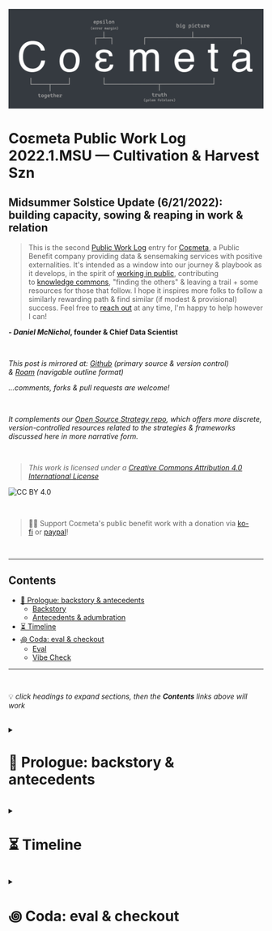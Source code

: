 ![](https://github.com/coemeta/public-work-log/blob/13b9eacdd3be522bcb61656af84213e0f99603c8/media/coemeta_logo_banner.png)
# Coεmeta Public Work Log 2022.1.MSU — Cultivation & Harvest Szn  <!-- omit in toc -->

## Midsummer Solstice Update (6/21/2022): building capacity, sowing & reaping in work & relation   <!-- omit in toc -->
> This is the second [Public Work Log](https://github.com/coemeta/public-work-log/) entry for [Coεmeta](https://coemeta.xyz/), a Public Benefit company providing data & sensemaking services with positive externalities. It's intended as a window into our journey & playbook as it develops, in the spirit of [working in public](https://nesslabs.com/work-in-public), contributing to [knowledge commons](https://en.wikipedia.org/wiki/Knowledge_commons), "finding the others" & leaving a trail + some resources for those that follow. I hope it inspires more folks to follow a similarly rewarding path & find similar (if modest & provisional) success. Feel free to [reach out](mailto:daniel@coemeta.com) at any time, I'm happy to help however I can!  

**_- Daniel McNichol_**__, founder & Chief Data Scientist__

<br>

_This post is mirrored at: [Github](https://github.com/coemeta/public-work-log) (primary source & version control) & [Roam](https://roamresearch.com/#/app/coemeta/page/mkxDLqzZy) (navigable outline format)_  

_...comments, forks & pull requests are welcome!_  

<br>  

_It complements our [Open Source Strategy repo](https://github.com/coemeta/open-source-strategy), which offers more discrete, version-controlled resources related to the strategies & frameworks discussed here in more narrative form._  

<br>  

> _This work is licensed under a [Creative Commons Attribution 4.0 International License](http://creativecommons.org/licenses/by/4.0/)_  

![CC BY 4.0](https://camo.githubusercontent.com/72af7c8e70a45c471163e803748d0338b3b2b52f6b040804e549e4163de72a58/68747470733a2f2f692e6372656174697665636f6d6d6f6e732e6f72672f6c2f62792f342e302f38387833312e706e67)  

<br>  

> 🙏🏼 Support Coεmeta's public benefit work with a donation via [ko-fi](https://ko-fi.com/coemeta) or [paypal](https://www.paypal.com/donate/?hosted_button_id=7W4M66QGW3LT8)!  

<br>  

---  

## Contents
- [📜 Prologue: backstory & antecedents](#-prologue-backstory--antecedents)
    - [Backstory](#backstory)
    - [Antecedents & adumbration](#antecedents--adumbration)
- [⏳ Timeline](#-timeline)
- [꩜ Coda: eval & checkout](#-coda-eval--checkout)
    - [Eval](#eval)
    - [Vibe Check](#vibe-check)

---  

<br>  

💡 *click headings to expand sections, then the **Contents** links above will work*

<br>

<details>
<summary>

# 📜 Prologue: backstory & antecedents  
</summary>

<details>
<summary>

### Backstory  
</summary>

**_Coεmeta_** is an attempt at an [infinite game](https://en.wikipedia.org/wiki/Finite_and_Infinite_Games). **The goal of infinite games is not to win, but to keep playing. **  

I consider this the _metagame_ (as opposed to endgame):   
>*a more **balanced**, **integrated**, **enriching** & **impactful** life in **greater community***

<br>

To pursue this metagame indefinitely (aka "infinitely"), I needed to reclaim some agency & autonomy in my work. So Coεmeta is also currently a [Pennsylvania Public Benefit LLC](https://coemeta.notion.site/coemeta/Co-meta-co-eh-meta-Data-Sensemaking-Services-9b764a49e7644703a64eda8f95084156#b97ace661ee84e81816b67d947ddbf53), serving as a vehicle for more traditional freelance & consulting work, as well as broader public-benefit oriented activities.  

> _(My longer-term vision for Coεmeta as a formal entity is something more like a _[worker-owned cooperative](https://institute.coop/what-worker-cooperative)_ or _[DAO](https://en.wikipedia.org/wiki/Decentralized_autonomous_organization)_ with shared collective ownership, or at least part of a federated network of _[mutual aid](https://en.wikipedia.org/wiki/Mutual_aid_%28organization_theory%29)_ & partnerships with other "self-sovereign"_ **ᵋ** _groups or entities. This is part of the "in greater community" aspect of the metagame.)_  

<br>

So **Coεmeta is not exactly a traditional 'venture' or typical small business or startup etc**, but assumes some of those trappings for now. The [previous log entry](2022.0.veu.md) recaps more of the motivations & considerations underlying all of this, & our [Open Source Strategy repo](https://github.com/coemeta/open-source-strategy) describes some of the strategic planning & wayfinding models used so far.   

<br>

As elaborated throughout these artifacts, **public work & contributing to knowledge commons are core parts of the overall metagame strategy & ethos**. So these posts are part of that: figuring it out as I go, learning while doing, in public. This entry picks up where the previous left off. (The timing & titles of the first two entries should make the intended heliocentric publishing cadence clear.)  

<br>

ᵋ NB: I'm generally skeptical of this terminology & its associations with neoliberal / libertarian fantasies of fully atomized "[sovereign individuals](https://www.radicalxchange.org/media/blog/sovereign-nonsense/)", but "independent" isn't quite adequate either.  

</details>

<br>

<details>
<summary>

### Antecedents & adumbration  
</summary>

In the **[previous entry](/2022.0.veu.md)**, I **[discussed](2022.0.veu.md#vibe-check) feeling good about finding some of the greater balance I was seeking**, along with a **more integrated, rewarding & palpably impactful** work life. I discussed my **gratitude for this provisional success**, which was **mostly due to luck & the kindness of others**. And I mentioned looking forward to **shifting to more of an outward focus,** enabling clients & collaborators to be more impactful, & **growing mutual capacities together**.  

<br>

In this entry, I'm happy to report on some **progress towards that outward focus & mutual capacity-building**, as well as **new opportunities again arising primarily from luck & the kindness of others**.   

I also discuss how **some of that prior balance has given way to seizing these opportunities** (or at least has been stretched over a longer timescale). I also note a **growing salience of looming risks & shadows**, but how I'm nevertheless **looking forward to continued cultivation & harvest**, & wrestling with ideas of **further scaling (or sporing)** these efforts for **greater impact & a greater common good**. 

</details>
</details>

<br>

<details>
<summary>

# ⏳ Timeline 
</summary> 

_A brief timeline of relevant events, from the vernal equinox of Mar 2022, to the time of writing on the midsummer solstice of Jun 21, 2022._   

_(see prior timeline [here](2022.0.veu.md#⏳-timeline), or the full timeline to-date [here](https://roamresearch.com/#/app/coemeta/page/EkP-exB0L))_

<br>

<details>
<summary> 

**Mar 2022** (post-equinox)  
</summary>

  - **[Contribute](https://github.com/duckdb/duckdb-web/pull/193) to [DuckDB docs](https://github.com/duckdb/duckdb-web)** after exploring the [trending open source in-process database](https://duckdb.org/) – sort of an OLAP SQLite. _Trying to be a good open source citizen & get some practice with proper open source contributions._  
  - <details><summary>Figure out <b>estimated quarterly taxes</b> for the first time (with this endeavor), which was MOSTLY fine...</summary>

    - ...with the exception of [Philadelphia's odd & onerous additional layers of business / self-employment taxes](https://www.inquirer.com/business/philadelphia-business-taxes-regulations-rank-talent-amazon-20201122.html), which as of writing in June I've still not succeeded in fully submitting, despite months of emails (mostly ignored for weeks at a time) & hours on hold with the Revenue Department, who would ultimately tell me I needed to send an email.  
    - TLDR: my initial tax account was set up incorrectly as a corporation, & I was able to pay [BIRT](https://www.phila.gov/services/payments-assistance-taxes/business-taxes/business-income-receipts-tax-birt/) (fka "Business Privilege Tax") through their new web portal, to which all previous online resources now redirect in a Kafkaesque labyrinth of live & dead links. However to submit [NPT](https://www.phila.gov/services/payments-assistance-taxes/business-taxes/net-profits-tax/) (which corporations don't pay), my account needed to be recreated as a disregarded entity (essentially a pass-through to me as an individual), which required a new form, & resulted in my old account & BIRT account being closed. Leaving me in this current state: unsure if my past BIRT payment will be recognized as applying to my new account, & still unable to figure out how to submit BIRT & NPT payments under the new account. After explaining the situation & open questions (+ several unanswered followups over 4 weeks), I received this cryptic reply:  
    - > Thank you for contacting The Philadelphia Department of Revenue.<br/><br/>The NPT account XX-XXXXXXXXX was open under the PTID of XXXXXXXXXXXX. <br/><br/>COEMETA LLC XXXXXXXXXXX is listed as a Disregarded Entity.<br/><br/>We are marking your email as resolved. If you have more questions, please feel free to email us back for help.  
    - Entirely unsure what to do with this information, I decided I'd handle it later ...or wait for the inexorable march of institutional rot & decay to fully take its course. Whichever comes first. </details>

</details>

<details>
<summary> 

**Apr 2022**  
</summary> 

  - Begin **[initial exploratory sessions](https://gist.github.com/dnlmc/d95d859249672f549b3409beb26bb85b)** with folks who expressed interest in [aforementioned](2022.0.veu.md#⏳-timeline) [calls](https://twitter.com/dnlmc/status/1504239843106295809) for [microsolidarty](https://www.microsolidarity.cc/)-style [small groups](https://www.microsolidarity.cc/practices/crewing) of **mutual support & community-building**. Nascent but promising efforts towards a [core pillar](https://github.com/coemeta/open-source-strategy/blob/main/frameworks/pillars-and-2x2s.md) of the broader Coεmeta [mission](https://github.com/coemeta/open-source-strategy/blob/main/frameworks/mission-and-vision.md): _better relations via collaboration, partnerships, mutual capacity-building, etc_  
    - [![](media/2022.1.msu/failing_institutions_tweet.png)](https://twitter.com/dnlmc/status/1523682156119478273)
  - Continue **other core mutual capacity-building efforts**, via ongoing **[mentorship](https://coemeta.notion.site/coemeta/Co-meta-co-eh-meta-Data-Sensemaking-Services-9b764a49e7644703a64eda8f95084156#d79cf412d3aa44bca9b6b08707768dcb)** + a sort of **apprenticeship** model: onboarding folks into some internal business & client work, to help upskill & gain hands-on, paid experience with data & digital freelancing tasks, while also building internal capacity at Coεmeta.   
  - <details><summary>Some <b>heads-down sprints on both freelance & social / relational efforts</b>, related to above points as well as some spikes in client demand.</summary>
   
    - This motif of _greater-than-expected client work displacing other planned activities_, which [began last quarter](2022.0.veu.md#⏳-timeline), continues & accelerates throughout this quarter, compelling me to rethink my pursuit of [metagame](#backstory) 'balance' in terms of a more cyclic, longer-term [time-average vs the ensemble average](https://www.nii.ac.jp/qis/first-quantum/forStudents/lecture/pdf/noise/chapter1.pdf) of current work allocation... (which I'm calling _**[hyperopic](https://en.wikipedia.org/wiki/Far-sightedness) balance**_)  
      - ![](media/2022.1.msu/time_vs_ensemble_avg.png)  
    - ... & also recalls the ancient twitter proverb: **_[thinking is a winter sport](https://twitter.com/fugitive_druid/status/1515159999001079809)_**   
      - [![](media/2022.1.msu/thinking_winter_sport_tweet.png)](https://twitter.com/fugitive_druid/status/1515159999001079809 ) 
    - & thus I began to think of these periods as **cultivation & harvest seasons**  </details>

</details>

<details>
<summary> 

**May 2022**  
</summary>

  - Ship the **[Coεmeta Open Source Strategy repository](https://github.com/coemeta/open-source-strategy)** in honor of May Day, as proper version-controlled artifacts reflecting our latest thinking & enabling greater collaboration & collective-sensemaking, as promised in the [prior Public Work Log entry](2022.0.veu.md#🗺-strategic-frameworks-sensemaking-planning--evaluation).
    - https://twitter.com/dnlmc/status/1521195930174767105  
  - Ship **open source repositories for [SADDERmetrics](https://github.com/coemeta/saddermetrics) & [NLP / Text Mining](https://github.com/coemeta/nlp_app) web app prototypes**, as part of the [commons / public-goods toolmaking pillar](https://github.com/coemeta/open-source-strategy/blob/main/frameworks/pillars-and-2x2s.md) & positive-externality focus of the broader Coεmeta [mission](https://github.com/coemeta/open-source-strategy/blob/main/frameworks/mission-and-vision.md).   
  - Set up **patronage platforms on [ko-fi](https://ko-fi.com/coemeta) & [paypal](https://www.paypal.com/donate/?hosted_button_id=7W4M66QGW3LT8)**, begin adding links to repos & other public-facing resources — part of revenue strategy experimentation & diversification, as depicted in [OKRs](https://github.com/coemeta/open-source-strategy/blob/main/frameworks/okrs.md) & [other](https://github.com/coemeta/open-source-strategy/blob/main/frameworks/wardley-maps.md) [artifacts](https://github.com/coemeta/open-source-strategy/blob/main/frameworks/business-plan-and-model-canvas.md).  
    - **Word of caution re: Paypal donations** – After my first donation through the [paypal interface](https://www.paypal.com/donate/?hosted_button_id=7W4M66QGW3LT8), an automated, apparently anti-fraud system kicked in & held my funds hostage until I could jump through a bunch of nonsensical hoops, like providing proof of shipment of goods sold (of course there were none), proof of 501(c)(3) status (there is none expressed or implied), etc.   
    - I had to upload nonexistent documents through automated forms with no opportunity to add other details or explanation, or talk to a human. So I basically ended up providing proof of legitimate business, & solicitations for non-tax-deductible donations / patronage, & just submitting screenshots of the explanatory text I couldn't provide otherwise, in place of the nonexsitent docs they were requesting. Eventually there must have been some human review / intervention, or the bots were sufficiently appeased, because they released my funds without further harassment.   
  - Brief, spontaneous salience-filter-driven **deep dive on [community currencies](https://en.wikipedia.org/wiki/Local_currency), [mutual credit](https://en.wikipedia.org/wiki/Mutual_credit) systems, [LETS](https://en.wikipedia.org/wiki/Local_exchange_trading_system), [timebanking](https://en.wikipedia.org/wiki/Time-based_currency)**, etc — including **building an MVP implementation** in Airtable to wireframe the data structures, mechanisms & minimal architectures required for a working prototype.   
    - Hope to road-test this a bit with our fledgling crew, do some refinements then ship a public template, at the very least.  
  - **Client work stabilizes & ramps up**:  
    - **Agree to an ongoing, open-ended engagement with longstanding clients [City Bureau](https://www.citybureau.org/)**: the amazing, inspiring, [visionary & deeply values-aligned](https://www.citybureau.org/our-mission) Chicago-based nonprofit building capacity for participatory community-journalism as a public good, [mentioned previously]**Begin client work** based on initial discovery sessions, including with [City Bureau](https://www.citybureau.org/), an amazing nonprofit org from Chicago with [values & vision](https://www.citybureau.org/our-mission) deeply aligned with Coεmeta's, building capacity for participatory community-journalism as a public good.).  
    - **Begin new engagement with [The Baltimore Banner](https://www.thebaltimorebanner.com/about/)** — another deeply-aligned nonprofit local news startup, taking on the [parasitic hedge funds](https://www.niemanlab.org/2021/11/the-vulture-is-hungry-again-alden-global-capital-wants-to-buy-a-few-hundred-more-newspapers/) & lumbering legacy orgs currently overseeing the [desertification of local news](https://www.usnewsdeserts.com/) & [associated fallout](https://www.editorandpublisher.com/stories/exploiting-the-local-news-desert,207894). Crucially, **I'm [once again](2022.0.veu.md#exit-to-infinity) wholly indebted to luck & the kind referrals of others for this engagement**, for which I'm deeply appreciative, humbled & hoping to repay or pay forward at every opportunity 🙏.   
  - Continue **relational & mutual capacity-building efforts** with slim remaining energy & bandwidth, via aforementioned crewing & mentorship / apprenticeship efforts, albeit at an admittedly minimally-viable level.  
    - Am gratified to witness inter-crew collaborations emerge on both paid & personal projects. Hope to build on this fledging social fabric & interdependent exchange.  

</details>

<details>
<summary> 

**Jun 2022**  
</summary>

  - Working **60-70 hr weeks due to spike in client work**, minimal maintenance of some other [pillar work](https://github.com/coemeta/open-source-strategy/blob/main/frameworks/pillars-and-2x2s.md), abandon most content creation & social posting plans etc – will revisit after harvest season.  
  - **Quarterly taxes due again**, generally easier the 2nd time around, with the exception of the Philly tax saga which is still unresolved  
  - **Draft & publish this Public Work Log entry** for the 6/21 midsummer solstice.  
  - (more to come...)  

</details>
</details>

<br>

<details>
<summary> 

# ꩜ Coda: eval & checkout  
</summary>

<details>
<summary> 

### Eval  
</summary>

I'm keeping the raw scorekeeping & evaluation metrics out of these posts in favor of a more narrative & vibey approach. And to be frank I still haven't further developed or formalized my metrics framework, partly due to lack of time, partly due to lack of need: **things are going well at a high-level & there's not much more to evaluate**. _(resist [vanity metrics](https://learn.g2.com/vanity-metrics)!)_  

But a few snapshots of my provisional metric tracking make that story pretty clear:  

|   |   |
|---|---|
|![](https://raw.githubusercontent.com/coemeta/public-work-log/main/media/2022.1.msu/freelance_monthly_hrs_rev.png) | ![](https://raw.githubusercontent.com/coemeta/public-work-log/main/media/2022.1.msu/annual_metrics.png)
 

_I've more than **doubled my original freelance work targets**, more or less **kept pace with relational & toolmaking** work targets (albeit somewhat perfunctorily), all **mostly at the expense of content work** (& unpictured: social poasting & engagement, on which I've got some updated takes in store...)_.  

<br>

And while my [Q1 OKRs](https://github.com/coemeta/open-source-strategy/blob/main/frameworks/okrs.md) landed in a solid place, [Q2](https://docs.google.com/spreadsheets/d/1sdBfK9FYPXAVAoHKcvjufuq5_6Hso2KmdGZGU8ChG8g/edit?usp=sharing) ...not so much, mostly due to lack of need (or capacity) for further revenue experiments — plus content creation, social posting, & peer-collaboration getting crowded out by the sudden spike in client demand (which has been greater than planned since month 2 of this journey — for which I'm fortunate & grateful!).

![](https://raw.githubusercontent.com/coemeta/public-work-log/main/media/2022.1.msu/q2_okrs_2022-6-20.png)  


This is a situation where I might revise OKR targets to reflect changing circumstances, or score some KRs > 100% during evaluation to reflect the overperformance in some areas which resulted in corresponding underperformance in others. But ultimately I still consider these all valid goals in the long term, & expect things to even out over the longer time-average.  

<br>

</details>

<details>
<summary> 

### Vibe Check  
</summary>

So getting to the vibe check...:   

  - **I still feel really good**, & **immensely appreciative** of my good fortune so far in this journey  
  - _...if a bit more tired, & more alert to potential looming risks on the horizon_  

<br>  

Some of the **[greater balance](2022.0.veu.md#vibe-check) attained last quarter has given way to the longer days of cultivation & harvest season**, & **longer shadows have been cast** by the growing sun:   

  - _recession risks, inflation, war & its [nth-order effects](https://medium.com/paloit/second-order-effect-in-product-design-and-strategy-82c7fd2c52e6) on food production & supply chains during an ongoing global pandemic, in a time of generally high volatility & civil turmoil, etc._  

So I'm not taking Coεmeta's [salad days](https://en.wikipedia.org/wiki/Salad_days) for granted, or expecting any sort of new [long peace](https://en.wikipedia.org/wiki/Pax_Americana).   

_[History never ended](https://en.wikipedia.org/wiki/The_End_of_History_and_the_Last_Man)_ except for the [airport literati](https://twitter.com/dnlmc/status/1508545718524551169).

<a href="https://twitter.com/dnlmc/status/1508545718524551169"><img src="media/2022.1.msu/end_of_history_airport_lit_tweet.png" alt="tweet" width="500" alignment="center"/></a>

<br>  

But I _am_ **making the most of current opportunities** & **cherishing the greater independence**, the **variety of work itself**, **accelerated learning**, & **more palpable impact**. All while **staying humble in the face of unknowable & risk-laden future trajectories**, maintaining alertness & requisite **[optionality](https://thedeepdish.org/optionality-book/)**, **keeping the [OODA loop](https://en.wikipedia.org/wiki/OODA_loop) looping & the [strategy emergent](https://alliedmedia.org/speaker-projects/emergent-strategy-ideation-institute)**.   

**I look forward to building on current momentum** & **leveraging this harvest** for **continued mutual capacity-building** & an **eventual return to [planned vectors of more scalable & social work & impact](https://github.com/coemeta/open-source-strategy/blob/main/frameworks/pillars-and-2x2s.md)**, whether via _scaling or sporing_.   

<br>

Which is all to say... the [infinite game](#backstory) is made for playing, so _game-on_.   

</details>
</details>
